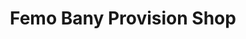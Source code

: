 ---
title: "Femo Bany Provision Shop"
url: /monrovia/femo-bany-provision-shop/
shop: convenience
---